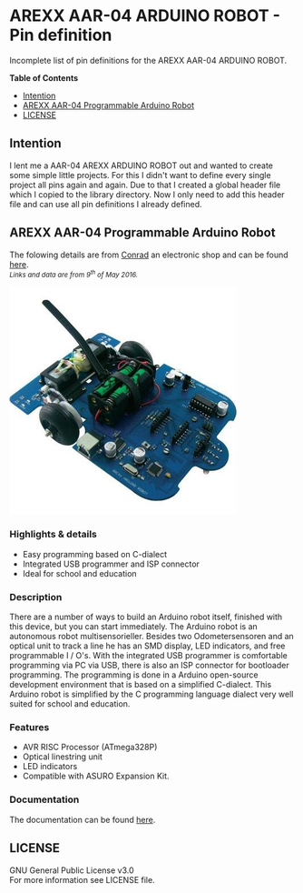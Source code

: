 # AREXX AAR-04 ARDUINO ROBOT - Pin definition

Incomplete list of pin definitions for the AREXX AAR-04 ARDUINO ROBOT.


**Table of Contents**
- [Intention](#intention)
- [AREXX AAR-04 Programmable Arduino Robot](#arexx-aar-04-programmable-arduino-robot)
- [LICENSE](#license)


## Intention
I lent me a AAR-04 AREXX ARDUINO ROBOT out and wanted to create some simple little projects. For this I didn't want to define every single project all pins again and again. Due to that I created a global header file which I copied to the library directory. Now I only need to add this header file and can use all pin definitions I already defined.


## AREXX AAR-04 Programmable Arduino Robot
The folowing details are from [Conrad](http://www.conrad.com/ce/en/) an electronic shop and can be found [here](http://www.conrad.com/ce/en/product/191694/Arexx-AAR-04-Programmable-Arduino-Robot).<br />
<small>_Links and data are from 9<sup>th</sup> of May 2016._</small>

![](docs/AAR-04.jpg)

### Highlights & details
- Easy programming based on C-dialect
- Integrated USB programmer and ISP connector
- Ideal for school and education

### Description
There are a number of ways to build an Arduino robot itself, finished with this device, but you can start immediately. The Arduino robot is an autonomous robot multisensorieller. Besides two Odometersensoren and an optical unit to track a line he has an SMD display, LED indicators, and free programmable I / O's. With the integrated USB programmer is comfortable programming via PC via USB, there is also an ISP connector for bootloader programming. The programming is done in a Arduino open-source development environment that is based on a simplified C-dialect. This Arduino robot is simplified by the C programming language dialect very well suited for school and education.

### Features
- AVR RISC Processor (ATmega328P)
- Optical linestring unit
- LED indicators
- Compatible with ASURO Expansion Kit.
 
### Documentation
The documentation can be found [here](/docs).


## LICENSE
GNU General Public License v3.0<br />
For more information see LICENSE file.
